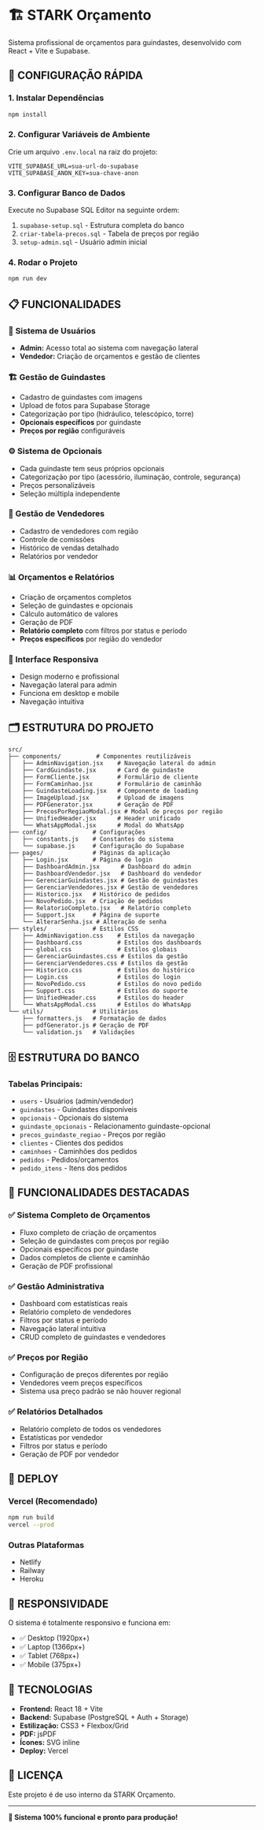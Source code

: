 # 🏗️ STARK Orçamento

Sistema profissional de orçamentos para guindastes, desenvolvido com React + Vite e Supabase.

## 🚀 **CONFIGURAÇÃO RÁPIDA**

### **1. Instalar Dependências**
```bash
npm install
```

### **2. Configurar Variáveis de Ambiente**
Crie um arquivo `.env.local` na raiz do projeto:
```env
VITE_SUPABASE_URL=sua-url-do-supabase
VITE_SUPABASE_ANON_KEY=sua-chave-anon
```

### **3. Configurar Banco de Dados**
Execute no Supabase SQL Editor na seguinte ordem:
1. `supabase-setup.sql` - Estrutura completa do banco
2. `criar-tabela-precos.sql` - Tabela de preços por região
3. `setup-admin.sql` - Usuário admin inicial

### **4. Rodar o Projeto**
```bash
npm run dev
```

## 📋 **FUNCIONALIDADES**

### **👤 Sistema de Usuários**
- **Admin:** Acesso total ao sistema com navegação lateral
- **Vendedor:** Criação de orçamentos e gestão de clientes

### **🏗️ Gestão de Guindastes**
- Cadastro de guindastes com imagens
- Upload de fotos para Supabase Storage
- Categorização por tipo (hidráulico, telescópico, torre)
- **Opcionais específicos** por guindaste
- **Preços por região** configuráveis

### **⚙️ Sistema de Opcionais**
- Cada guindaste tem seus próprios opcionais
- Categorização por tipo (acessório, iluminação, controle, segurança)
- Preços personalizáveis
- Seleção múltipla independente

### **👥 Gestão de Vendedores**
- Cadastro de vendedores com região
- Controle de comissões
- Histórico de vendas detalhado
- Relatórios por vendedor

### **📊 Orçamentos e Relatórios**
- Criação de orçamentos completos
- Seleção de guindastes e opcionais
- Cálculo automático de valores
- Geração de PDF
- **Relatório completo** com filtros por status e período
- **Preços específicos** por região do vendedor

### **📱 Interface Responsiva**
- Design moderno e profissional
- Navegação lateral para admin
- Funciona em desktop e mobile
- Navegação intuitiva

## 🗂️ **ESTRUTURA DO PROJETO**

```
src/
├── components/          # Componentes reutilizáveis
│   ├── AdminNavigation.jsx    # Navegação lateral do admin
│   ├── CardGuindaste.jsx      # Card de guindaste
│   ├── FormCliente.jsx        # Formulário de cliente
│   ├── FormCaminhao.jsx       # Formulário de caminhão
│   ├── GuindasteLoading.jsx   # Componente de loading
│   ├── ImageUpload.jsx        # Upload de imagens
│   ├── PDFGenerator.jsx       # Geração de PDF
│   ├── PrecosPorRegiaoModal.jsx # Modal de preços por região
│   ├── UnifiedHeader.jsx      # Header unificado
│   └── WhatsAppModal.jsx      # Modal do WhatsApp
├── config/             # Configurações
│   ├── constants.js    # Constantes do sistema
│   └── supabase.js     # Configuração do Supabase
├── pages/              # Páginas da aplicação
│   ├── Login.jsx       # Página de login
│   ├── DashboardAdmin.jsx      # Dashboard do admin
│   ├── DashboardVendedor.jsx   # Dashboard do vendedor
│   ├── GerenciarGuindastes.jsx # Gestão de guindastes
│   ├── GerenciarVendedores.jsx # Gestão de vendedores
│   ├── Historico.jsx   # Histórico de pedidos
│   ├── NovoPedido.jsx  # Criação de pedidos
│   ├── RelatorioCompleto.jsx   # Relatório completo
│   ├── Support.jsx     # Página de suporte
│   └── AlterarSenha.jsx # Alteração de senha
├── styles/             # Estilos CSS
│   ├── AdminNavigation.css    # Estilos da navegação
│   ├── Dashboard.css          # Estilos dos dashboards
│   ├── global.css             # Estilos globais
│   ├── GerenciarGuindastes.css # Estilos da gestão
│   ├── GerenciarVendedores.css # Estilos da gestão
│   ├── Historico.css          # Estilos do histórico
│   ├── Login.css              # Estilos do login
│   ├── NovoPedido.css         # Estilos do novo pedido
│   ├── Support.css            # Estilos do suporte
│   ├── UnifiedHeader.css      # Estilos do header
│   └── WhatsAppModal.css      # Estilos do WhatsApp
└── utils/              # Utilitários
    ├── formatters.js   # Formatação de dados
    ├── pdfGenerator.js # Geração de PDF
    └── validation.js   # Validações
```

## 🗄️ **ESTRUTURA DO BANCO**

### **Tabelas Principais:**
- `users` - Usuários (admin/vendedor)
- `guindastes` - Guindastes disponíveis
- `opcionais` - Opcionais do sistema
- `guindaste_opcionais` - Relacionamento guindaste-opcional
- `precos_guindaste_regiao` - Preços por região
- `clientes` - Clientes dos pedidos
- `caminhoes` - Caminhões dos pedidos
- `pedidos` - Pedidos/orçamentos
- `pedido_itens` - Itens dos pedidos

## 🎯 **FUNCIONALIDADES DESTACADAS**

### **✅ Sistema Completo de Orçamentos**
- Fluxo completo de criação de orçamentos
- Seleção de guindastes com preços por região
- Opcionais específicos por guindaste
- Dados completos de cliente e caminhão
- Geração de PDF profissional

### **✅ Gestão Administrativa**
- Dashboard com estatísticas reais
- Relatório completo de vendedores
- Filtros por status e período
- Navegação lateral intuitiva
- CRUD completo de guindastes e vendedores

### **✅ Preços por Região**
- Configuração de preços diferentes por região
- Vendedores veem preços específicos
- Sistema usa preço padrão se não houver regional

### **✅ Relatórios Detalhados**
- Relatório completo de todos os vendedores
- Estatísticas por vendedor
- Filtros por status e período
- Geração de PDF por vendedor

## 🚀 **DEPLOY**

### **Vercel (Recomendado)**
```bash
npm run build
vercel --prod
```

### **Outras Plataformas**
- Netlify
- Railway
- Heroku

## 📱 **RESPONSIVIDADE**

O sistema é totalmente responsivo e funciona em:
- ✅ Desktop (1920px+)
- ✅ Laptop (1366px+)
- ✅ Tablet (768px+)
- ✅ Mobile (375px+)

## 🔧 **TECNOLOGIAS**

- **Frontend:** React 18 + Vite
- **Backend:** Supabase (PostgreSQL + Auth + Storage)
- **Estilização:** CSS3 + Flexbox/Grid
- **PDF:** jsPDF
- **Ícones:** SVG inline
- **Deploy:** Vercel

## 📄 **LICENÇA**

Este projeto é de uso interno da STARK Orçamento.

---

**🎉 Sistema 100% funcional e pronto para produção!**
